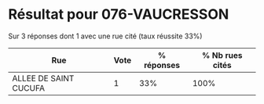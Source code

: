 # Résultat pour 076-VAUCRESSON

Sur 3 réponses dont 1 avec une rue cité (taux réussite 33%)

| Rue | Vote | % réponses | % Nb rues cités|
|-----|------|------------|----------------|
| ALLEE DE SAINT CUCUFA | 1 | 33% | 100%|
